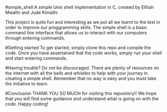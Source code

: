 #simple_shell
A simple Unix shell implementation in C, created by Elihah Mwathi and Jude Kimathi

This project is quite fun and interesting as we put all we learnt to the test in order to improve our proggramming skills. The simple shell is a basic command line interface that allows us to interact with our computers through entering commands.

#Getting started
To get started, simply clone this repo and compile the code. Once you have assertained that the code works, simply run your shell and start entering commands.

#Having trouble?
Do not be discouraged. There are plenty of resources on the internet with all the bells and whistles to help with your journey in creating a simple shell. Remember that no way is easy and you must take the initiative to learn.

#Conclusion
THANK YOU SO MUCH for visiting this repository!!
We hope that you will find some guidance and understand what is going on with the code.
Happy coding!
